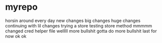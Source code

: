 # myrepo
horsin around
every day
new changes
big changes 
huge changes
continuing with lil changes
trying a store
testing store method
mmmmm
changed cred helper file
welllll
more bullshit
gotta do more bullshit
last for now
ok
ok

